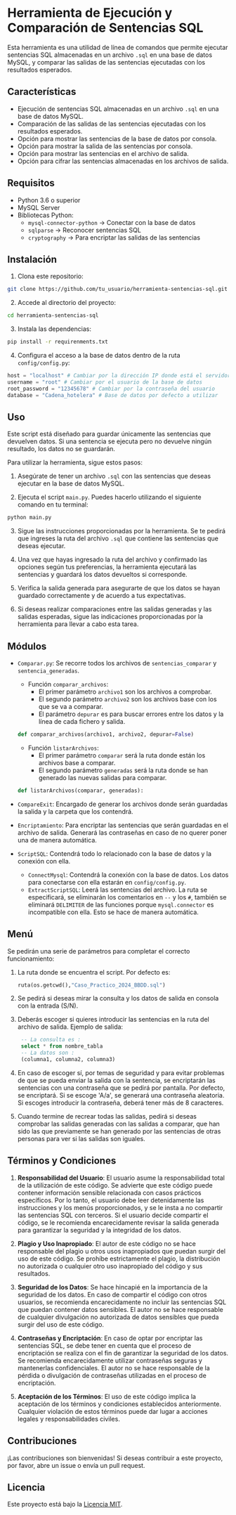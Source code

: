 
# Herramienta de Ejecución y Comparación de Sentencias SQL

Esta herramienta es una utilidad de línea de comandos que permite ejecutar sentencias SQL almacenadas en un archivo `.sql` en una base de datos MySQL, y comparar las salidas de las sentencias ejecutadas con los resultados esperados.

## Características

- Ejecución de sentencias SQL almacenadas en un archivo `.sql` en una base de datos MySQL.
- Comparación de las salidas de las sentencias ejecutadas con los resultados esperados.
- Opción para mostrar las sentencias de la base de datos por consola.
- Opción para mostrar la salida de las sentencias por consola.
- Opción para mostrar las sentencias en el archivo de salida.
- Opción para cifrar las sentencias almacenadas en los archivos de salida.

## Requisitos

- Python 3.6 o superior
- MySQL Server
- Bibliotecas Python: 
    - `mysql-connector-python` -> Conectar con la base de datos
    - `sqlparse` -> Reconocer sentencias SQL
    - `cryptography` -> Para encriptar las salidas de las sentencias
    
## Instalación

1. Clona este repositorio:

```bash
git clone https://github.com/tu_usuario/herramienta-sentencias-sql.git
```

2. Accede al directorio del proyecto:

```bash
cd herramienta-sentencias-sql
```

3. Instala las dependencias:

```bash
pip install -r requirenments.txt
```

4. Configura el acceso a la base de datos dentro de la ruta `config/config.py`:
```python
host = "localhost" # Cambiar por la dirección IP donde está el servidor
username = "root" # Cambiar por el usuario de la base de datos
root_password = "12345678" # Cambiar por la contraseña del usuario
database = "Cadena_hotelera" # Base de datos por defecto a utilizar
```
## Uso

Este script está diseñado para guardar únicamente las sentencias que devuelven datos. Si una sentencia se ejecuta pero no devuelve ningún resultado, los datos no se guardarán.

Para utilizar la herramienta, sigue estos pasos:

1. Asegúrate de tener un archivo `.sql` con las sentencias que deseas ejecutar en la base de datos MySQL.

2. Ejecuta el script `main.py`. Puedes hacerlo utilizando el siguiente comando en tu terminal:

```bash
python main.py
```

3. Sigue las instrucciones proporcionadas por la herramienta. Se te pedirá que ingreses la ruta del archivo `.sql` que contiene las sentencias que deseas ejecutar.

4. Una vez que hayas ingresado la ruta del archivo y confirmado las opciones según tus preferencias, la herramienta ejecutará las sentencias y guardará los datos devueltos si corresponde.

5. Verifica la salida generada para asegurarte de que los datos se hayan guardado correctamente y de acuerdo a tus expectativas.

6. Si deseas realizar comparaciones entre las salidas generadas y las salidas esperadas, sigue las indicaciones proporcionadas por la herramienta para llevar a cabo esta tarea.

## Módulos

- `Comparar.py`: Se recorre todos los archivos de `sentencias_comparar` y `sentencia_generadas`.
   - Función `comparar_archivos`:
     - El primer parámetro `archivo1` son los archivos a comprobar.
     - El segundo parámetro `archivo2` son los archivos base con los que se va a comparar.
     - El parámetro `depurar` es para buscar errores entre los datos y la línea de cada fichero y salida.
     
   ```python 
   def comparar_archivos(archivo1, archivo2, depurar=False)
   ```
   
   - Función `listarArchivos`:
     - El primer parámetro `comparar` será la ruta donde están los archivos base a comparar.
     - El segundo parámetro `generadas` será la ruta donde se han generado las nuevas salidas para comparar.
    
    ```python
    def listarArchivos(comparar, generadas):
    ```
   
- `CompareExit`: Encargado de generar los archivos donde serán guardadas la salida y la carpeta que los contendrá.
  
- `Encriptamiento`: Para encriptar las sentencias que serán guardadas en el archivo de salida. Generará las contraseñas en caso de no querer poner una de manera automática.  

- `ScriptSQL`: Contendrá todo lo relacionado con la base de datos y la conexión con ella.
   - `ConnectMysql`: Contendrá la conexión con la base de datos. Los datos para conectarse con ella estarán en `config/config.py`. 
   - `ExtractScriptSQL`: Leerá las sentencias del archivo. La ruta se especificará, se eliminarán los comentarios en `--` y los `#`, también se eliminará `DELIMITER` de las funciones porque `mysql.connector` es incompatible con ella. Esto se hace de manera automática.

## Menú

Se pedirán una serie de parámetros para completar el correcto funcionamiento:

1. La ruta donde se encuentra el script. Por defecto es:
   ```python 
   ruta(os.getcwd(),"Caso_Practico_2024_BBDD.sql")
   ```

2. Se pedirá si deseas mirar la consulta y los datos de salida en consola con la entrada (S/N).

3. Deberás escoger si quieres introducir las sentencias en la ruta del archivo de salida. Ejemplo de salida:
   ```SQL 
    -- La consulta es :
    select * from nombre_tabla
    -- La datos son :
    (columna1, columna2, columna3)
   ```

4. En caso de escoger sí, por temas de seguridad y para evitar problemas de que se pueda enviar la salida con la sentencia, se encriptarán las sentencias con una contraseña que se pedirá por pantalla. Por defecto, se encriptará. Si se escoge 'A/a', se generará una contraseña aleatoria. Si escoges introducir la contraseña, deberá tener más de 8 caracteres.

5. Cuando termine de recrear todas las salidas, pedirá si deseas comprobar las salidas generadas con las salidas a comparar, que han sido las que previamente se han generado por las sentencias de otras personas para ver si las salidas son iguales.


## Términos y Condiciones

1. **Responsabilidad del Usuario**: El usuario asume la responsabilidad total de la utilización de este código. Se advierte que este código puede contener información sensible relacionada con casos prácticos específicos. Por lo tanto, el usuario debe leer detenidamente las instrucciones y los menús proporcionados, y se le insta a no compartir las sentencias SQL con terceros. Si el usuario decide compartir el código, se le recomienda encarecidamente revisar la salida generada para garantizar la seguridad y la integridad de los datos. 

2. **Plagio y Uso Inapropiado**: El autor de este código no se hace responsable del plagio u otros usos inapropiados que puedan surgir del uso de este código. Se prohíbe estrictamente el plagio, la distribución no autorizada o cualquier otro uso inapropiado del código y sus resultados. 

3. **Seguridad de los Datos**: Se hace hincapié en la importancia de la seguridad de los datos. En caso de compartir el código con otros usuarios, se recomienda encarecidamente no incluir las sentencias SQL que puedan contener datos sensibles. El autor no se hace responsable de cualquier divulgación no autorizada de datos sensibles que pueda surgir del uso de este código.

4. **Contraseñas y Encriptación**: En caso de optar por encriptar las sentencias SQL, se debe tener en cuenta que el proceso de encriptación se realiza con el fin de garantizar la seguridad de los datos. Se recomienda encarecidamente utilizar contraseñas seguras y mantenerlas confidenciales. El autor no se hace responsable de la pérdida o divulgación de contraseñas utilizadas en el proceso de encriptación.

5. **Aceptación de los Términos**: El uso de este código implica la aceptación de los términos y condiciones establecidos anteriormente. Cualquier violación de estos términos puede dar lugar a acciones legales y responsabilidades civiles.


## Contribuciones

¡Las contribuciones son bienvenidas! Si deseas contribuir a este proyecto, por favor, abre un issue o envía un pull request.

## Licencia

Este proyecto está bajo la [Licencia MIT](LICENSE).